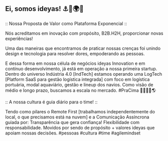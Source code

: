## Ei, somos ideyas! ⚓🚀🌍🦓

:: Nossa Proposta de Valor como Plataforma Exponencial ::

Nós acreditamos em inovação com propósito, B2B.H2H, proporcionar novas experiências!

Uma das maneiras que encontramos de praticar nossas crenças foi unindo design e tecnologia para resolver dores, empoderando as pessoas.

E dessa forma em nossa célula de negócios ideyas Innovation e em contínuo desenvolvimento, já está em operação a nossa primeira startup. Dentro do universo Indústria 4.0 [IndTech] estamos operando uma LogTech [Platform SaaS para gestão logística integrada] com foco em logística portuária, modal aquaviário, gestão e lineup dos navios. Como visão de médio e longo prazo, buscamos a escala no mercado. #PraCima 🚀⚓🚢🎯🌎

:: A nossa cultura é guia diário para o time! ::

Tendo como pilares o Remote First [trabalhamos independentemente do local, o que precisamos está na nuvem] e a Comunicação Assíncrona guiada por: Transparência que gera confiança! Flexibilidade com responsabilidade. Movidos por sendo de propósito + valores ideyas que apoiam nossas decisões. #pessoas #cultura #time #agilemindset 
<!--

**Here are some ideas to get you started:**

🙋‍♀️ A short introduction - what is your organization all about?
🌈 Contribution guidelines - how can the community get involved?
👩‍💻 Useful resources - where can the community find your docs? Is there anything else the community should know?
🍿 Fun facts - what does your team eat for breakfast?
🧙 Remember, you can do mighty things with the power of [Markdown](https://docs.github.com/github/writing-on-github/getting-started-with-writing-and-formatting-on-github/basic-writing-and-formatting-syntax)
-->
